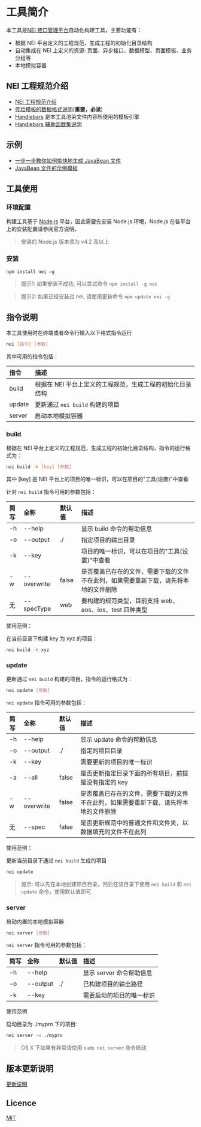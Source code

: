 # 工具简介

本工具是[NEI 接口管理平台](http://nei.netease.com/)自动化构建工具，主要功能有：

* 根据 NEI 平台定义的工程规范，生成工程的初始化目录结构
* 自动集成在 NEI 上定义的资源: 页面、异步接口、数据模型、页面模板、业务分组等
* 本地模拟容器

## NEI 工程规范介绍

* [NEI 工程规范介绍](doc/工程规范介绍.md)
* [传给模板的数据格式说明](doc/传给模板的数据格式说明.md)(**重要，必读**)
* [Handlebars](http://handlebarsjs.com/) 是本工具渲染文件内容所使用的模板引擎
* [Handlebars 辅助函数集说明](doc/Handlebars辅助函数集.md)

## 示例
* [一步一步教你如何愉快地生成 JavaBean 文件](doc/一步一步教你如何愉快地生成JavaBean文件.md)
* [JavaBean 文件的示例模板](doc/JavaBean文件的示例模板.md)

## 工具使用

### 环境配置
构建工具基于 [Node.js](http://nodejs.org/) 平台，因此需要先安装 Node.js 环境，Node.js 在各平台上的安装配置请参阅官方说明。

>安装的 Node.js 版本须为 v4.2 及以上

### 安装

```bash
npm install nei –g
```

>提示1: 如果安装不成功, 可以尝试命令 `npm install -g nei`

>提示2: 如果已经安装过 nei, 请使用更新命令 `npm update nei -g`

## 指令说明

本工具使用时在终端或者命令行输入以下格式指令运行

```bash
nei [指令] [参数]
```

其中可用的指令包括：

| 指令  | 描述 |
| :--- | :--- |
| build  | 根据在 NEI 平台上定义的工程规范，生成工程的初始化目录结构 |
| update | 更新通过 `nei build` 构建的项目 |
| server | 启动本地模拟容器 |


### build
根据在 NEI 平台上定义的工程规范，生成工程的初始化目录结构，指令的运行格式为：

```bash
nei build -k [key] [参数]
``` 

其中 [key] 是 NEI 平台上的项目的唯一标识，可以在项目的"工具(设置)"中查看

针对 `nei build` 指令可用的参数包括：

| 简写 | 全称 | 默认值 | 描述 |
| :--- | :--- | :--- | :--- |
| -h | --help |  | 显示 build 命令的帮助信息 |
| -o | --output | ./ | 指定项目的输出目录 |
| -k | --key |  | 项目的唯一标识，可以在项目的"工具(设置)"中查看 |
| -w | --overwrite | false | 是否覆盖已存在的文件，需要下载的文件不在此列，如果需要重新下载，请先将本地的文件删除 |
| 无 | --specType | web | 要构建的规范类型，目前支持 web、aos、ios、test 四种类型 |

使用范例：

在当前目录下构建 key 为 xyz 的项目：

```bash
nei build -k xyz
```

### update

更新通过 `nei build` 构建的项目，指令的运行格式为：

```bash
nei update [参数]
``` 

`nei update` 指令可用的参数包括：

| 简写 | 全称 | 默认值 | 描述 |
| :--- | :--- | :--- | :--- |
| -h | --help  | | 显示 update 命令的帮助信息 |
| -o | --output | ./ | 指定的项目目录 |
| -k | --key |  | 需要更新的项目的唯一标识 |
| -a | --all | false | 是否更新指定目录下面的所有项目，前提是没有指定的 key |
| -w | --overwrite | false | 是否覆盖已存在的文件，需要下载的文件不在此列，如果需要重新下载，请先将本地的文件删除 |
| 无 | --spec | false | 是否更新规范中的普通文件和文件夹，以数据填充的文件不在此列 |

使用范例：

更新当前目录下通过 `nei build` 生成的项目

```bash
nei update
```

>提示: 可以先在本地创建项目目录，然后在该目录下使用 `nei build` 和 `nei update` 命令，使用默认值即可.


### server
启动内置的本地模拟容器

```bash
nei server [参数]
```

`nei server` 指令可用的参数包括：

| 简写 | 全称 | 默认值 | 描述 |
| :--- | :--- | :--- | :--- |
| -h | --help | | 显示 server 命令帮助信息 |
| -o | --output | ./ | 已构建项目的输出路径 |
| -k | --key |  | 需要启动的项目的唯一标识 |

使用范例

启动目录为 ./mypro 下的项目:

```bash
nei server -o ./mypro
```

> OS X 下如果有异常请使用 `sudo nei server` 命令启动

## 版本更新说明
[更新说明](./CHANGELOG)

## Licence
[MIT](./LICENSE)



